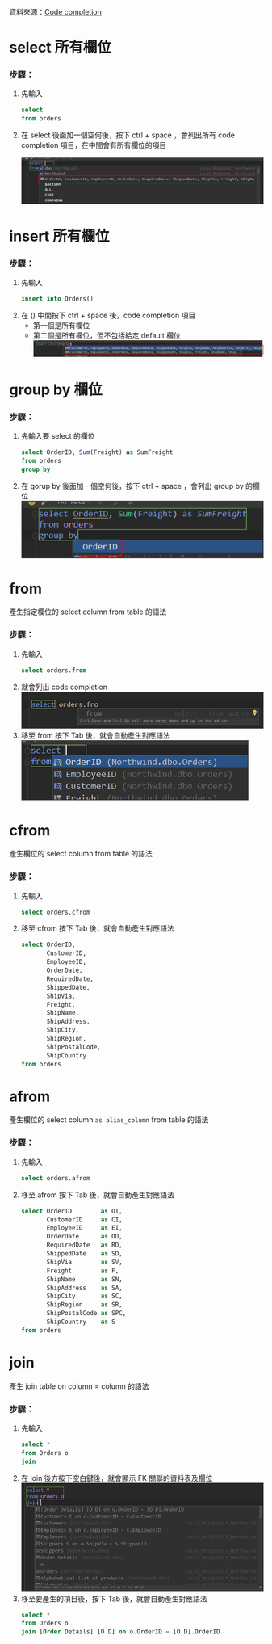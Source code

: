 資料來源：[Code completion](https://www.jetbrains.com/help/datagrip/auto-completing-code.html)

# select 所有欄位
### 步驟：
1. 先輸入
    ```sql
    select 
    from orders
    ```
1. 在 select 後面加一個空何後，按下 ctrl + space ，會列出所有 code completion 項目，在中間會有所有欄位的項目
    
    ![Alt text](_images/04.png)

# insert 所有欄位
### 步驟：
1. 先輸入
    ```sql
    insert into Orders()
    ```
1. 在 () 中間按下 ctrl + space 後，code completion 項目
    - 第一個是所有欄位
    - 第二個是所有欄位，但不包括給定 default 欄位
![Alt text](_images/05.png)

# group by 欄位
### 步驟：
1. 先輸入要 select 的欄位
    ```sql
    select OrderID, Sum(Freight) as SumFreight
    from orders
    group by 
    ```
1. 在 gorup by 後面加一個空何後，按下 ctrl + space ，會列出 group by 的欄位
![Alt text](_images/06.png)

# from
產生指定欄位的 select column from table 的語法

### 步驟：
1. 先輸入
    ```sql
    select orders.from
    ```
1. 就會列出 code completion
    ![Alt text](_images/02.png)
1. 移至 from 按下 Tab 後，就會自動產生對應語法
    ![Alt text](_images/03.png)

# cfrom
產生欄位的 select column from table 的語法

### 步驟：
1. 先輸入
    ```sql
    select orders.cfrom
    ```
1. 移至 cfrom 按下 Tab 後，就會自動產生對應語法
    ```sql
    select OrderID,
           CustomerID,
           EmployeeID,
           OrderDate,
           RequiredDate,
           ShippedDate,
           ShipVia,
           Freight,
           ShipName,
           ShipAddress,
           ShipCity,
           ShipRegion,
           ShipPostalCode,
           ShipCountry
    from orders
    ```

# afrom
產生欄位的 select column `as alias_column` from table 的語法

### 步驟：
1. 先輸入
    ```sql
    select orders.afrom
    ```
1. 移至 afrom 按下 Tab 後，就會自動產生對應語法
    ```sql
    select OrderID        as OI,
           CustomerID     as CI,
           EmployeeID     as EI,
           OrderDate      as OD,
           RequiredDate   as RD,
           ShippedDate    as SD,
           ShipVia        as SV,
           Freight        as F,
           ShipName       as SN,
           ShipAddress    as SA,
           ShipCity       as SC,
           ShipRegion     as SR,
           ShipPostalCode as SPC,
           ShipCountry    as S
    from orders
    ```

# join
產生 join table on column = column 的語法

### 步驟：
1. 先輸入
    ```sql
    select *
    from Orders o
    join 
    ```
1. 在 join 後方按下空白鍵後，就會顯示 FK 關聯的資料表及欄位
    ![Alt text](_images/01.png)
1. 移至要產生的項目後，按下 Tab 後，就會自動產生對應語法
    ```sql
    select *
    from Orders o
    join [Order Details] [O D] on o.OrderID = [O D].OrderID
    ```